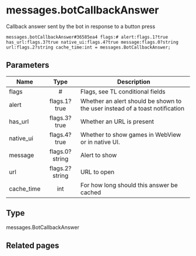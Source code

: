 # messages.botCallbackAnswer
Callback answer sent by the bot in response to a button press

```
messages.botCallbackAnswer#36585ea4 flags:# alert:flags.1?true has_url:flags.3?true native_ui:flags.4?true message:flags.0?string url:flags.2?string cache_time:int = messages.BotCallbackAnswer;
```

## Parameters
| Name | Type | Description |
| ---- | :----: | ----------- |
| flags | # | Flags, see TL conditional fields |
| alert | flags.1?true | Whether an alert should be shown to the user instead of a toast notification |
| has_url | flags.3?true | Whether an URL is present |
| native_ui | flags.4?true | Whether to show games in WebView or in native UI. |
| message | flags.0?string | Alert to show |
| url | flags.2?string | URL to open |
| cache_time | int | For how long should this answer be cached |


## Type
messages.BotCallbackAnswer

## Related pages
